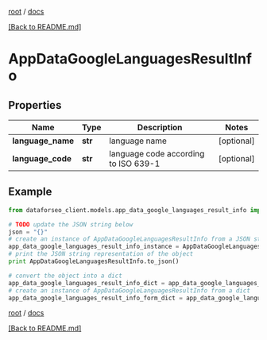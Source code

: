 [root](./../ "root") / [docs](./ "docs")

[[Back to README.md]](./../README.md "[Back to README.md]")

# AppDataGoogleLanguagesResultInfo

## Properties

Name | Type | Description | Notes
------------ | ------------- | ------------- | -------------
**language_name** | **str** | language name | [optional]
**language_code** | **str** | language code according to ISO 639-1 | [optional]

## Example

```python
from dataforseo_client.models.app_data_google_languages_result_info import AppDataGoogleLanguagesResultInfo

# TODO update the JSON string below
json = "{}"
# create an instance of AppDataGoogleLanguagesResultInfo from a JSON string
app_data_google_languages_result_info_instance = AppDataGoogleLanguagesResultInfo.from_json(json)
# print the JSON string representation of the object
print AppDataGoogleLanguagesResultInfo.to_json()

# convert the object into a dict
app_data_google_languages_result_info_dict = app_data_google_languages_result_info_instance.to_dict()
# create an instance of AppDataGoogleLanguagesResultInfo from a dict
app_data_google_languages_result_info_form_dict = app_data_google_languages_result_info.from_dict(app_data_google_languages_result_info_dict)
```

  

[root](./../ "root") / [docs](./ "docs")

[[Back to README.md]](./../README.md "[Back to README.md]")
